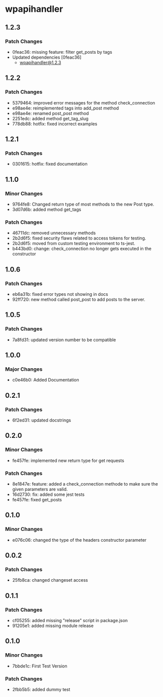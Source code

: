 # wpapihandler

## 1.2.3

### Patch Changes

- 0feac36: missing feature: filter get_posts by tags
- Updated dependencies [0feac36]
  - wpapihandler@1.2.3

## 1.2.2

### Patch Changes

- 5379464: improved error messages for the method check_connection
- e98ae4e: reimplemented tags into add_post method
- e98ae4e: renamed post_post method
- 2251edc: added method get_tag_slug
- 778db88: hotfix: fixed incorrect examples

## 1.2.1

### Patch Changes

- 0301615: hotfix: fixed documentation

## 1.1.0

### Minor Changes

- 9764fe8: Changed return type of most methods to the new Post type.
- 3d07d6b: added method get_tags

### Patch Changes

- 46711dc: removed unnecessary methods
- 2b2d6f5: fixed security flaws related to access tokens for testing.
- 2b2d6f5: moved from custom testing environment to ts-jest.
- b443bd0: change: check_connection no longer gets executed in the constructor

## 1.0.6

### Patch Changes

- eb6a31b: fixed error types not showing in docs
- 92ff720: new method called post_post to add posts to the server.

## 1.0.5

### Patch Changes

- 7a8fd31: updated version number to be compatible

## 1.0.0

### Major Changes

- c0e46b0: Added Documentation

## 0.2.1

### Patch Changes

- 6f2ed31: updated docstrings

## 0.2.0

### Minor Changes

- fe457fe: implemented new return type for get requests

### Patch Changes

- 8e1847e: feature: added a check_connection methode to make sure the given parameters are valid.
- 16d2730: fix: added some jest tests
- fe457fe: fixed get_posts

## 0.1.0

### Minor Changes

- e076c06: changed the type of the headers constructor parameter

## 0.0.2

### Patch Changes

- 25fb8ca: changed changeset access

## 0.1.1

### Patch Changes

- cf05255: added missing "release" script in package.json
- 91205e1: added missing module release

## 0.1.0

### Minor Changes

- 7bbde1c: First Test Version

### Patch Changes

- 2fbb5b5: added dummy test

